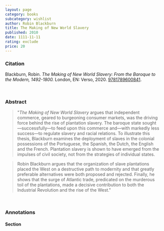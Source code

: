 ```yaml
---
layout: page
category: books
subcategory: wishlist
author: Robin Blackburn
title: The Making of New World Slavery
published: 2010
date: 1111-11-11
rating: exclude
price: 20
---
```


### Citation

Blackburn, Robin. *The Making of New World Slavery: From the Baroque to the Modern, 1492-1800.* London, EN: Verso, 2020. [9781789600841](https://www.versobooks.com/en-ca/products/1571-the-making-of-new-world-slavery).

<br>

### Abstract

> "*The Making of New World Slavery* argues that independent commerce, geared to burgeoning consumer markets, was the driving force behind the rise of plantation slavery. The baroque state sought—successfully—to feed upon this commerce and—with markedly less success—to regulate slavery and racial relations. To illustrate this thesis, Blackburn examines the deployment of slaves in the colonial possessions of the Portuguese, the Spanish, the Dutch, the English and the French. Plantation slavery is shown to have emerged from the impulses of civil society, not from the strategies of individual states.

> Robin Blackburn argues that the organization of slave plantations placed the West on a destructive path to modernity and that greatly preferable alternatives were both proposed and rejected. Finally, he shows that the surge of Atlantic trade, predicated on the murderous toil of the plantations, made a decisive contribution to both the Industrial Revolution and the rise of the West."

<br>

### Annotations

#### Section

<br>
